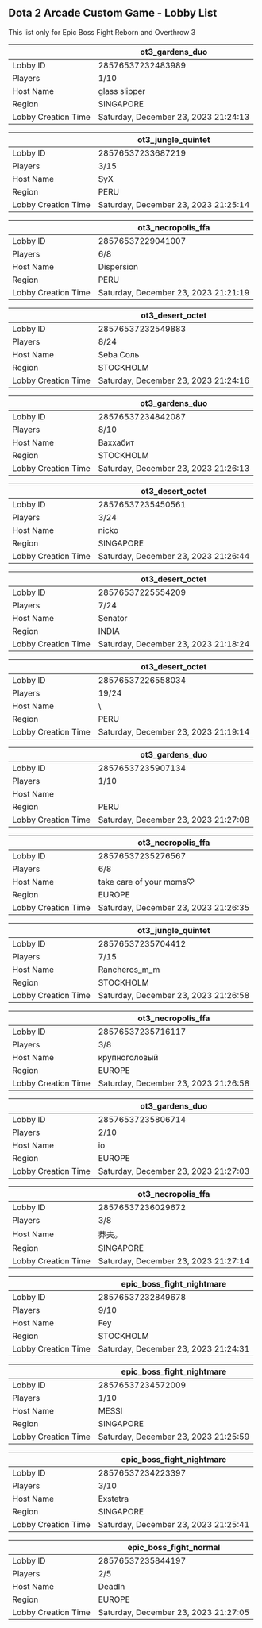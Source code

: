 ## Dota 2 Arcade Custom Game - Lobby List

This list only for Epic Boss Fight Reborn and Overthrow 3

|  | ot3_gardens_duo |
| ------ | ------ |
| Lobby ID | 28576537232483989 |
| Players | 1/10 |
| Host Name | glass slipper |
| Region | SINGAPORE |
| Lobby Creation Time | Saturday, December 23, 2023 21:24:13 |


|  | ot3_jungle_quintet |
| ------ | ------ |
| Lobby ID | 28576537233687219 |
| Players | 3/15 |
| Host Name | SyX |
| Region | PERU |
| Lobby Creation Time | Saturday, December 23, 2023 21:25:14 |


|  | ot3_necropolis_ffa |
| ------ | ------ |
| Lobby ID | 28576537229041007 |
| Players | 6/8 |
| Host Name | Dispersion |
| Region | PERU |
| Lobby Creation Time | Saturday, December 23, 2023 21:21:19 |


|  | ot3_desert_octet |
| ------ | ------ |
| Lobby ID | 28576537232549883 |
| Players | 8/24 |
| Host Name | Seba Соль |
| Region | STOCKHOLM |
| Lobby Creation Time | Saturday, December 23, 2023 21:24:16 |


|  | ot3_gardens_duo |
| ------ | ------ |
| Lobby ID | 28576537234842087 |
| Players | 8/10 |
| Host Name | Ваххабит |
| Region | STOCKHOLM |
| Lobby Creation Time | Saturday, December 23, 2023 21:26:13 |


|  | ot3_desert_octet |
| ------ | ------ |
| Lobby ID | 28576537235450561 |
| Players | 3/24 |
| Host Name | nicko |
| Region | SINGAPORE |
| Lobby Creation Time | Saturday, December 23, 2023 21:26:44 |


|  | ot3_desert_octet |
| ------ | ------ |
| Lobby ID | 28576537225554209 |
| Players | 7/24 |
| Host Name | Senator |
| Region | INDIA |
| Lobby Creation Time | Saturday, December 23, 2023 21:18:24 |


|  | ot3_desert_octet |
| ------ | ------ |
| Lobby ID | 28576537226558034 |
| Players | 19/24 |
| Host Name | \ |
| Region | PERU |
| Lobby Creation Time | Saturday, December 23, 2023 21:19:14 |


|  | ot3_gardens_duo |
| ------ | ------ |
| Lobby ID | 28576537235907134 |
| Players | 1/10 |
| Host Name | <ALETHEIA> |
| Region | PERU |
| Lobby Creation Time | Saturday, December 23, 2023 21:27:08 |


|  | ot3_necropolis_ffa |
| ------ | ------ |
| Lobby ID | 28576537235276567 |
| Players | 6/8 |
| Host Name | take care of your moms♡ |
| Region | EUROPE |
| Lobby Creation Time | Saturday, December 23, 2023 21:26:35 |


|  | ot3_jungle_quintet |
| ------ | ------ |
| Lobby ID | 28576537235704412 |
| Players | 7/15 |
| Host Name | Rancheros_m_m |
| Region | STOCKHOLM |
| Lobby Creation Time | Saturday, December 23, 2023 21:26:58 |


|  | ot3_necropolis_ffa |
| ------ | ------ |
| Lobby ID | 28576537235716117 |
| Players | 3/8 |
| Host Name | крупноголовый |
| Region | EUROPE |
| Lobby Creation Time | Saturday, December 23, 2023 21:26:58 |


|  | ot3_gardens_duo |
| ------ | ------ |
| Lobby ID | 28576537235806714 |
| Players | 2/10 |
| Host Name | io |
| Region | EUROPE |
| Lobby Creation Time | Saturday, December 23, 2023 21:27:03 |


|  | ot3_necropolis_ffa |
| ------ | ------ |
| Lobby ID | 28576537236029672 |
| Players | 3/8 |
| Host Name | 莽夫。 |
| Region | SINGAPORE |
| Lobby Creation Time | Saturday, December 23, 2023 21:27:14 |


|  | epic_boss_fight_nightmare |
| ------ | ------ |
| Lobby ID | 28576537232849678 |
| Players | 9/10 |
| Host Name | Fey |
| Region | STOCKHOLM |
| Lobby Creation Time | Saturday, December 23, 2023 21:24:31 |


|  | epic_boss_fight_nightmare |
| ------ | ------ |
| Lobby ID | 28576537234572009 |
| Players | 1/10 |
| Host Name | MESSI |
| Region | SINGAPORE |
| Lobby Creation Time | Saturday, December 23, 2023 21:25:59 |


|  | epic_boss_fight_nightmare |
| ------ | ------ |
| Lobby ID | 28576537234223397 |
| Players | 3/10 |
| Host Name | Exstetra |
| Region | SINGAPORE |
| Lobby Creation Time | Saturday, December 23, 2023 21:25:41 |


|  | epic_boss_fight_normal |
| ------ | ------ |
| Lobby ID | 28576537235844197 |
| Players | 2/5 |
| Host Name | DeadIn |
| Region | EUROPE |
| Lobby Creation Time | Saturday, December 23, 2023 21:27:05 |


